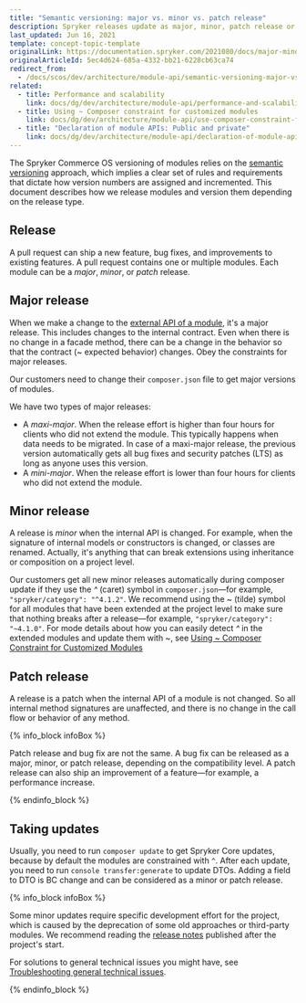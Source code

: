 ```yaml
---
title: "Semantic versioning: major vs. minor vs. patch release"
description: Spryker releases update as major, minor, patch release or a bugfix. Learn more about them in this document.
last_updated: Jun 16, 2021
template: concept-topic-template
originalLink: https://documentation.spryker.com/2021080/docs/major-minor-patch-release
originalArticleId: 5ec4d624-685a-4332-bb21-6228cb63ca74
redirect_from:
  - /docs/scos/dev/architecture/module-api/semantic-versioning-major-vs.-minor-vs.-patch-release.html
related:
  - title: Performance and scalability
    link: docs/dg/dev/architecture/module-api/performance-and-scalability.html
  - title: Using ~ Composer constraint for customized modules
    link: docs/dg/dev/architecture/module-api/use-composer-constraint-for-customized-modules.html
  - title: "Declaration of module APIs: Public and private"
    link: docs/dg/dev/architecture/module-api/declaration-of-module-apis-public-and-private.html
---
```


The Spryker Commerce OS versioning of modules relies on the [semantic versioning](https://semver.org/) approach, which implies a clear set of rules and requirements that dictate how version numbers are assigned and incremented. This document describes how we release modules and version them depending on the release type.

## Release

A pull request can ship a new feature, bug fixes, and improvements to existing features. A pull request contains one or multiple modules. Each module can be a *major*, *minor*, or *patch* release.

## Major release

When we make a change to the [external API of a module](/docs/dg/dev/architecture/module-api/declaration-of-module-apis-public-and-private.html), it's a major release. This includes changes to the internal contract. Even when there is no change in a facade method, there can be a change in the behavior so that the contract (~ expected behavior) changes. Obey the constraints for major releases.

Our customers need to change their `composer.json` file to get major versions of modules.

We have two types of major releases:
- A *maxi-major*. When the release effort is higher than four hours for clients who did not extend the module. This typically happens when data needs to be migrated. In case of a maxi-major release, the previous version automatically gets all bug fixes and security patches (LTS) as long as anyone uses this version.
- A *mini-major*. When the release effort is lower than four hours for clients who did not extend the module.

## Minor release

A release is *minor* when the internal API is changed. For example, when the signature of internal models or constructors is changed, or classes are renamed. Actually, it's anything that can break extensions using inheritance or composition on a project level.

Our customers get all new minor releases automatically during composer update if they use the *^* (caret) symbol in `composer.json`—for example, `"spryker/category": "^4.1.2"`. We recommend using the *~* (tilde) symbol for all modules that have been extended at the project level to make sure that nothing breaks after a release—for example, `"spryker/category": "~4.1.0"`. For mode details about how you can easily detect *^* in the extended modules and update them with *~*, see [Using ~ Composer Constraint for Customized Modules](/docs/dg/dev/architecture/module-api/use-composer-constraint-for-customized-modules.html)

## Patch release

A release is a patch when the internal API of a module is not changed. So all internal method signatures are unaffected, and there is no change in the call flow or behavior of any method.

{% info_block infoBox %}

Patch release and bug fix are not the same. A bug fix can be released as a major, minor, or patch release, depending on the compatibility level. A patch release can also ship an improvement of a feature—for example, a performance increase.

{% endinfo_block %}

## Taking updates

Usually, you need to run `composer update` to get Spryker Core updates, because by default the modules are constrained with `^`. After each update, you need to run `console transfer:generate` to update DTOs. Adding a field to DTO is BC change and can be considered as a minor or patch release.

{% info_block infoBox %}

Some minor updates require specific development effort for the project, which is caused by the deprecation of some old approaches or third-party modules. We recommend reading the [release notes](/docs/about/all/releases/product-and-code-releases.html) published after the project's start.

For solutions to general technical issues you might have, see [Troubleshooting general technical issues](/docs/dg/dev/troubleshooting/troubleshooting-general-technical-issues/troubleshooting-general-technical-issues.html).

{% endinfo_block %}
